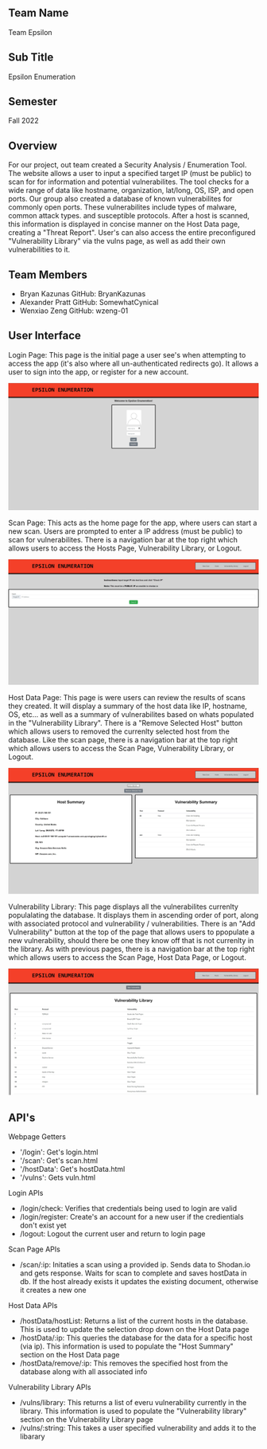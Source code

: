 Team Name
---------------------------------------------------------------------------------------------------------------------------------------------------------------------
Team Epsilon

Sub Title
---------------------------------------------------------------------------------------------------------------------------------------------------------------------
Epsilon Enumeration

Semester
---------------------------------------------------------------------------------------------------------------------------------------------------------------------
Fall 2022

Overview
--------------------------------------------------------------------------------------------------------------------------------------------------------------------

For our project, out team created a Security Analysis / Enumeration Tool. The website allows a user to input a specified target IP (must be public) to scan for
for information and potential vulnerabilites. The tool checks for a wide range of data like hostname, organization, lat/long, OS, ISP, and open ports. Our group
also created a database of known vulnerabilites for commonly open ports. These vulnerabilites include types of malware, common attack types. and susceptible protocols.
After a host is scanned, this information is displayed in concise manner on the Host Data page, creating a "Threat Report". User's can also access the entire
preconfigured "Vulnerability Library" via the vulns page, as well as add their own vulnerabilities to it. 

Team Members
--------------------------------------------------------------------------------------------------------------------------------------------------------------------

- Bryan Kazunas GitHub: BryanKazunas
- Alexander Pratt GitHub: SomewhatCynical
- Wenxiao Zeng GitHub: wzeng-01

User Interface
--------------------------------------------------------------------------------------------------------------------------------------------------------------------
Login Page: This page is the initial page a user see's when attempting to access the app (it's also where all un-authenticated redirects go). It allows a user to
sign into the app, or register for a new account.

![login_page](/public/images/login_page.JPG)

Scan Page: This acts as the home page for the app, where users can start a new scan. Users are prompted to enter a IP address (must be public) to scan for
vulnerabilites. There is a navigation bar at the top right which allows users to access the Hosts Page, Vulnerability Library, or Logout.

![scan_page](/public/images/scan_page.JPG)

Host Data Page: This page is were users can review the results of scans they created. It will display a summary of the host data like IP, hostname, OS, etc... as well
as a summary of vulnerabilites based on whats populated in the "Vulnerability Library". There is a "Remove Selected Host" button which allows users to removed the
currenlty selected host from the database. Like the scan page, there is a navigation bar at the top right which allows users to access the Scan Page, Vulnerability Library, or Logout.

![host_data_page](/public/images/host_data_page.JPG)

Vulnerability Library: This page displays all the vulnerabilites currenlty populalating the database. It displays them in ascending order of port, along with associated
protocol and vulnerability / vulnerabilities. There is an "Add Vulnerability" button at the top of the page that allows users to ppopulate a new vulnerability, should
there be one they know off that is not currenlty in the library. As with previous pages, there is a navigation bar at the top right which allows users to access the Scan Page, Host Data Page, or Logout.

![host_data_page](/public/images/vulnerbility_library_page.JPG)

API's
--------------------------------------------------------------------------------------------------------------------------------------------------------------------
Webpage Getters
- '/login': Get's login.html
- '/scan': Get's scan.html
- '/hostData': Get's hostData.html
- '/vulns': Gets vuln.html

Login APIs
- /login/check: Verifies that credentials being used to login are valid
- /login/register: Create's an account for a new user if the credientials don't exist yet
- /logout: Logout the current user and return to login page

Scan Page APIs
- /scan/:ip: Initaties a scan using a provided ip. Sends data to Shodan.io and gets response. Waits for scan to complete and saves hostData in db. If the host already exists it updates the existing document, otherwise it creates a new one

Host Data APIs
- /hostData/hostList: Returns a list of the current hosts in the database. This is used to update the selection drop down on the Host Data page
- /hostData/:ip: This queries the database for the data for a specific host (via ip). This information is used to populate the "Host Summary" section on the Host Data page
- /hostData/remove/:ip: This removes the specified host from the database along with all associated info

Vulnerability Library APIs

- /vulns/library: This returns a list of everu vulnerability currently in the library. This information is used to populate the "Vulnerability library" section on the Vulnerability Library page
- /vulns/:string: This takes a user specified vulnerability and adds it to the libarary

